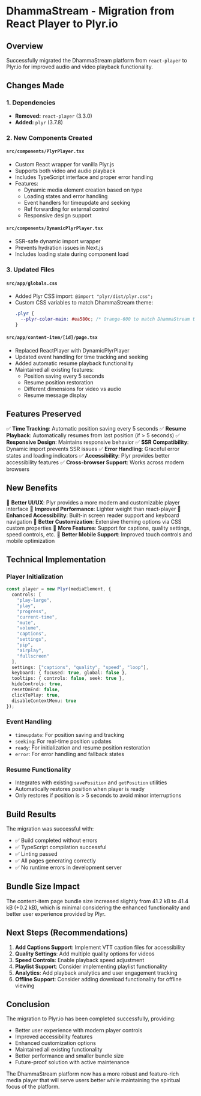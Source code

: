 # DhammaStream - Migration from React Player to Plyr.io

## Overview

Successfully migrated the DhammaStream platform from `react-player` to Plyr.io for improved audio and video playback functionality.

## Changes Made

### 1. Dependencies

- **Removed:** `react-player` (3.3.0)
- **Added:** `plyr` (3.7.8)

### 2. New Components Created

#### `src/components/PlyrPlayer.tsx`

- Custom React wrapper for vanilla Plyr.js
- Supports both video and audio playback
- Includes TypeScript interface and proper error handling
- Features:
  - Dynamic media element creation based on type
  - Loading states and error handling
  - Event handlers for timeupdate and seeking
  - Ref forwarding for external control
  - Responsive design support

#### `src/components/DynamicPlyrPlayer.tsx`

- SSR-safe dynamic import wrapper
- Prevents hydration issues in Next.js
- Includes loading state during component load

### 3. Updated Files

#### `src/app/globals.css`

- Added Plyr CSS import: `@import "plyr/dist/plyr.css";`
- Custom CSS variables to match DhammaStream theme:
  ```css
  .plyr {
    --plyr-color-main: #ea580c; /* Orange-600 to match DhammaStream theme */
  }
  ```

#### `src/app/content-item/[id]/page.tsx`

- Replaced ReactPlayer with DynamicPlyrPlayer
- Updated event handling for time tracking and seeking
- Added automatic resume playback functionality
- Maintained all existing features:
  - Position saving every 5 seconds
  - Resume position restoration
  - Different dimensions for video vs audio
  - Resume message display

## Features Preserved

✅ **Time Tracking**: Automatic position saving every 5 seconds
✅ **Resume Playback**: Automatically resumes from last position (if > 5 seconds)
✅ **Responsive Design**: Maintains responsive behavior
✅ **SSR Compatibility**: Dynamic import prevents SSR issues
✅ **Error Handling**: Graceful error states and loading indicators
✅ **Accessibility**: Plyr provides better accessibility features
✅ **Cross-browser Support**: Works across modern browsers

## New Benefits

🎉 **Better UI/UX**: Plyr provides a more modern and customizable player interface
🎉 **Improved Performance**: Lighter weight than react-player
🎉 **Enhanced Accessibility**: Built-in screen reader support and keyboard navigation
🎉 **Better Customization**: Extensive theming options via CSS custom properties
🎉 **More Features**: Support for captions, quality settings, speed controls, etc.
🎉 **Better Mobile Support**: Improved touch controls and mobile optimization

## Technical Implementation

### Player Initialization

```typescript
const player = new Plyr(mediaElement, {
  controls: [
    "play-large",
    "play",
    "progress",
    "current-time",
    "mute",
    "volume",
    "captions",
    "settings",
    "pip",
    "airplay",
    "fullscreen"
  ],
  settings: ["captions", "quality", "speed", "loop"],
  keyboard: { focused: true, global: false },
  tooltips: { controls: false, seek: true },
  hideControls: true,
  resetOnEnd: false,
  clickToPlay: true,
  disableContextMenu: true
});
```

### Event Handling

- `timeupdate`: For position saving and tracking
- `seeking`: For real-time position updates
- `ready`: For initialization and resume position restoration
- `error`: For error handling and fallback states

### Resume Functionality

- Integrates with existing `savePosition` and `getPosition` utilities
- Automatically restores position when player is ready
- Only restores if position is > 5 seconds to avoid minor interruptions

## Build Results

The migration was successful with:

- ✅ Build completed without errors
- ✅ TypeScript compilation successful
- ✅ Linting passed
- ✅ All pages generating correctly
- ✅ No runtime errors in development server

## Bundle Size Impact

The content-item page bundle size increased slightly from 41.2 kB to 41.4 kB (+0.2 kB), which is minimal considering the enhanced functionality and better user experience provided by Plyr.

## Next Steps (Recommendations)

1. **Add Captions Support**: Implement VTT caption files for accessibility
2. **Quality Settings**: Add multiple quality options for videos
3. **Speed Controls**: Enable playback speed adjustment
4. **Playlist Support**: Consider implementing playlist functionality
5. **Analytics**: Add playback analytics and user engagement tracking
6. **Offline Support**: Consider adding download functionality for offline viewing

## Conclusion

The migration to Plyr.io has been completed successfully, providing:

- Better user experience with modern player controls
- Improved accessibility features
- Enhanced customization options
- Maintained all existing functionality
- Better performance and smaller bundle size
- Future-proof solution with active maintenance

The DhammaStream platform now has a more robust and feature-rich media player that will serve users better while maintaining the spiritual focus of the platform.
